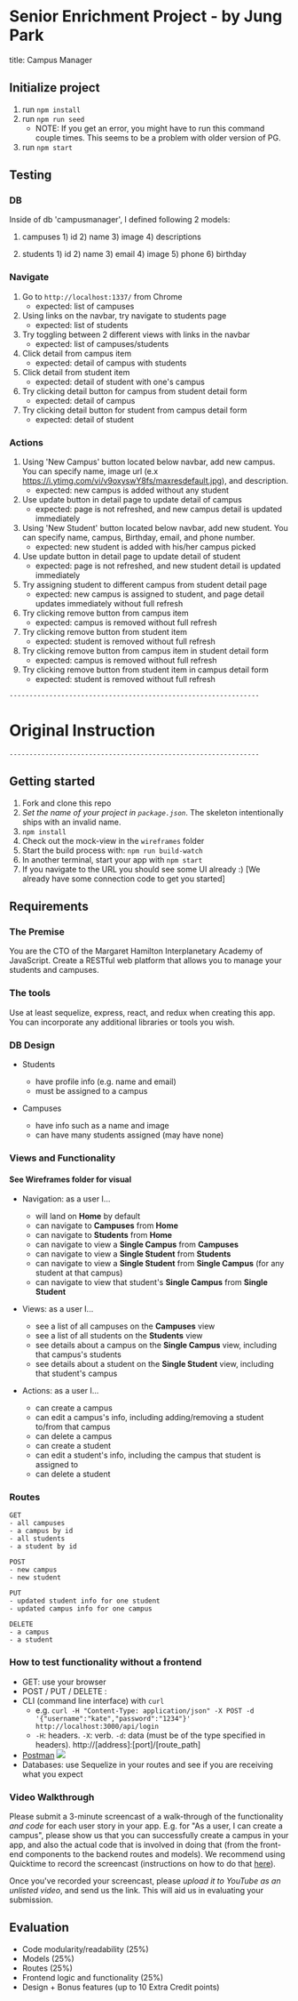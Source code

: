 # Senior Enrichment Project - by Jung Park

title: Campus Manager

## Initialize project

1. run `npm install`
2. run `npm run seed`
    * NOTE: If you get an error, you might have to run this command couple times. This seems to be a problem with older version of PG.
3. run `npm start`

## Testing

### DB
Inside of db 'campusmanager', I defined following 2 models:

  1. campuses
    1) id
    2) name
    3) image
    4) descriptions

  2. students
    1) id
    2) name
    3) email
    4) image
    5) phone
    6) birthday

### Navigate

1. Go to `http://localhost:1337/` from Chrome
    * expected: list of campuses
2. Using links on the navbar, try navigate to students page
    * expected: list of students
3. Try toggling between 2 different views with links in the navbar
    * expected: list of campuses/students
4. Click detail from campus item
    * expected: detail of campus with students
5. Click detail from student item
    * expected: detail of student with one's campus
6. Try clicking detail button for campus from student detail form
    * expected: detail of campus
7. Try clicking detail button for student from campus detail form
    * expected: detail of student

### Actions
1. Using 'New Campus' button located below navbar, add new campus. You can specify name, image url (e.x https://i.ytimg.com/vi/v9oxyswY8fs/maxresdefault.jpg), and description.
    * expected: new campus is added without any student
2. Use update button in detail page to update detail of campus
    * expected: page is not refreshed, and new campus detail is updated immediately
3. Using 'New Student' button located below navbar, add new student. You can specify name, campus, Birthday, email, and phone number.
    * expected: new student is added with his/her campus picked
4. Use update button in detail page to update detail of student
    * expected: page is not refreshed, and new student detail is updated immediately
5. Try assigning student to different campus from student detail page
    * expected: new campus is assigned to student, and page detail updates immediately without full refresh
6. Try clicking remove button from campus item
    * expected: campus is removed without full refresh
7. Try clicking remove button from student item
    * expected: student is removed without full refresh
8. Try clicking remove button from campus item in student detail form
    * expected: campus is removed without full refresh
9. Try clicking remove button from student item in campus detail form
    * expected: student is removed without full refresh


`---------------------------------------------------------------`
  # Original Instruction
`---------------------------------------------------------------`

## Getting started

1. Fork and clone this repo
2. *Set the name of your project in `package.json`*. The skeleton intentionally ships with an invalid name.
3. `npm install`
4. Check out the mock-view in the `wireframes` folder
5. Start the build process with: `npm run build-watch`
6. In another terminal, start your app with `npm start`
7. If you navigate to the URL you should see some UI already :) [We already have some connection code to get you started]

## Requirements

### The Premise

You are the CTO of the Margaret Hamilton Interplanetary Academy of JavaScript. Create a RESTful web platform that allows you to manage your students and campuses.

### The tools

Use at least sequelize, express, react, and redux when creating this app. You can incorporate any additional libraries or tools you wish.

### DB Design

- Students
  * have profile info (e.g. name and email)
  * must be assigned to a campus

- Campuses
  * have info such as a name and image
  * can have many students assigned (may have none)

### Views and Functionality
#### See Wireframes folder for visual

- Navigation: as a user I...
  * will land on **Home** by default
  * can navigate to **Campuses** from **Home**
  * can navigate to **Students** from **Home**
  * can navigate to view a **Single Campus** from **Campuses**
  * can navigate to view a **Single Student** from **Students**
  * can navigate to view a **Single Student** from **Single Campus** (for any student at that campus)
  * can navigate to view that student's **Single Campus** from **Single Student**

- Views: as a user I...
  * see a list of all campuses on the **Campuses** view
  * see a list of all students on the **Students** view
  * see details about a campus on the **Single Campus** view, including that campus's students
  * see details about a student on the **Single Student** view, including that student's campus

- Actions: as a user I...
  * can create a campus
  * can edit a campus's info, including adding/removing a student to/from that campus
  * can delete a campus
  * can create a student
  * can edit a student's info, including the campus that student is assigned to
  * can delete a student

### Routes

```
GET
- all campuses
- a campus by id
- all students
- a student by id
```

```
POST
- new campus
- new student
```

```
PUT
- updated student info for one student
- updated campus info for one campus
```

```
DELETE
- a campus
- a student
```

### How to test functionality without a frontend
- GET: use your browser
- POST / PUT / DELETE :
 - CLI (command line interface) with `curl`
   - e.g. `curl -H "Content-Type: application/json" -X POST -d '{"username":"kate","password":"1234"}' http://localhost:3000/api/login`
   - `-H`: headers. `-X`: verb. `-d`: data (must be of the type specified in headers). http://[address]:[port]/[route_path]
 - [Postman](https://www.getpostman.com/)
   ![](https://www.dropbox.com/s/4fk3b90cd0i1a5y/postman_post.png?raw=true)
- Databases: use Sequelize in your routes and see if you are receiving what you expect

### Video Walkthrough
Please submit a 3-minute screencast of a walk-through of the functionality *and code* for each user story in your app. E.g. for "As a user, I can create a campus", please show us that you can successfully create a campus in your app, and also the actual code that is involved in doing that (from the front-end components to the backend routes and models). We recommend using Quicktime to record the screencast (instructions on how to do that [here](https://support.apple.com/kb/PH5882?locale=en_US&viewlocale=en_US)).

Once you've recorded your screencast, please *upload it to YouTube as an unlisted video*, and send us the link. This will aid us in evaluating your submission.

## Evaluation

- Code modularity/readability (25%)
- Models (25%)
- Routes (25%)
- Frontend logic and functionality (25%)
- Design + Bonus features (up to 10 Extra Credit points)

